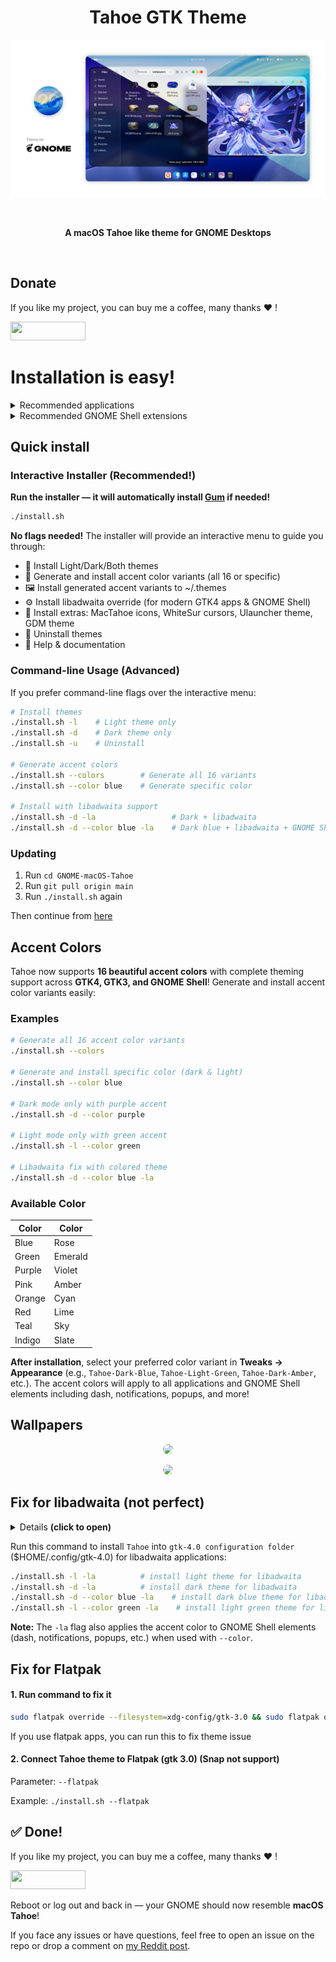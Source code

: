 <h1 align="center"> Tahoe GTK Theme </h1>
<p align="center"> <img src="screenshots/hero.svg"/> </p>

<br>
<p align="center"> <b> A macOS Tahoe like theme for GNOME Desktops </b> </p>
<br>

## Donate

If you like my project, you can buy me a coffee, many thanks ❤️ !

<a href="https://www.buymeacoffee.com/kayozxo"><img src="screenshots/bmc-button.png" width="120" height="30"/></a>

# Installation is easy!

<details> <summary> Recommended applications </summary>

- [Ulauncher (Application Launcher)](https://ulauncher.io/#Download)
- [GNOME Tweaks]() or [Refine (Recommended)](https://flathub.org/apps/page.tesk.Refine)

</details>

<details> <summary> Recommended GNOME Shell extensions </summary>

- [Open Bar](https://extensions.gnome.org/extension/6580/open-bar/)
- [Blur My Shell](https://extensions.gnome.org/extension/3193/blur-my-shell/)
- [Dash to Dock](https://extensions.gnome.org/extension/307/dash-to-dock/)
- [Gnome 4x UI Improvements](https://extensions.gnome.org/extension/4158/gnome-40-ui-improvements/)
- [Space bar](https://extensions.gnome.org/extension/5090/space-bar/)
- [Tiling Shell](https://extensions.gnome.org/extension/7065/tiling-shell/)
- [User Themes](https://extensions.gnome.org/extension/19/user-themes/)
- [Vitals](https://extensions.gnome.org/extension/1460/vitals/)
- [Wallpapers](./.config/walls)

</details>

## Quick install

### Interactive Installer (Recommended!)

**Run the installer — it will automatically install [Gum](https://github.com/charmbracelet/gum) if needed!**

```bash
./install.sh
```

**No flags needed!** The installer will provide an interactive menu to guide you through:

- 🎨 Install Light/Dark/Both themes
- 🌈 Generate and install accent color variants (all 16 or specific)
- 🖼️ Install generated accent variants to ~/.themes
- ⚙️ Install libadwaita override (for modern GTK4 apps & GNOME Shell)
- 🎯 Install extras: MacTahoe icons, WhiteSur cursors, Ulauncher theme, GDM theme
- 🧹 Uninstall themes
- 📖 Help & documentation

### Command-line Usage (Advanced)

If you prefer command-line flags over the interactive menu:

```bash
# Install themes
./install.sh -l    # Light theme only
./install.sh -d    # Dark theme only
./install.sh -u    # Uninstall

# Generate accent colors
./install.sh --colors        # Generate all 16 variants
./install.sh --color blue    # Generate specific color

# Install with libadwaita support
./install.sh -d -la                 # Dark + libadwaita
./install.sh -d --color blue -la    # Dark blue + libadwaita + GNOME Shell
```

### Updating

1. Run `cd GNOME-macOS-Tahoe`
2. Run `git pull origin main`
3. Run `./install.sh` again

Then continue from [here](.config/README.md)

## Accent Colors

Tahoe now supports **16 beautiful accent colors** with complete theming support across **GTK4, GTK3, and GNOME Shell**! Generate and install accent color variants easily:

### Examples

```bash
# Generate all 16 accent color variants
./install.sh --colors

# Generate and install specific color (dark & light)
./install.sh --color blue

# Dark mode only with purple accent
./install.sh -d --color purple

# Light mode only with green accent
./install.sh -l --color green

# Libadwaita fix with colored theme
./install.sh -d --color blue -la
```

### Available Color

| Color  | Color   |
| ------ | ------- |
| Blue   | Rose    |
| Green  | Emerald |
| Purple | Violet  |
| Pink   | Amber   |
| Orange | Cyan    |
| Red    | Lime    |
| Teal   | Sky     |
| Indigo | Slate   |

**After installation**, select your preferred color variant in **Tweaks → Appearance** (e.g., `Tahoe-Dark-Blue`, `Tahoe-Light-Green`, `Tahoe-Dark-Amber`, etc.). The accent colors will apply to all applications and GNOME Shell elements including dash, notifications, popups, and more!

## Wallpapers

<p align="center"> <img style="border-radius: 40px;" src=".config/walls/26-Tahoe-Light-6K.png"/> </p>
<p align="center"> <img src=".config/walls/26-Tahoe-Dark.png" style="border-radius: 40px;"/> </p>

## Fix for libadwaita (not perfect)

<details> <summary> Details <b>(click to open)</b> </summary>

Since the release of `Gnome 43.0`, more and more built-in apps use `libadwaita` now, and libadwaita does not support custom themes, which means we cannot change the appearance of app using libadwaita through `gnome-tweaks` or `dconf-editor`. For users who love custom themes, it’s really sucks!

Anyway if anybody who still want to custom themes we can only do this way:

That is to use the `theme file` to overwrite the `gtk-4.0 configuration file`. The result is that only Fixed making all gtk4 apps use one theme and cannot be switched (even can not switch to dark mode) If you want to change a theme, you can only re-overwrite the `gtk-4.0 configuration file` with a new theme, I know this method is not perfect, But at the moment it is only possible to continue using themes for libadwaita's apps ...

</details>

Run this command to install `Tahoe` into `gtk-4.0 configuration folder` ($HOME/.config/gtk-4.0) for libadwaita applications:

```bash
./install.sh -l -la          # install light theme for libadwaita
./install.sh -d -la          # install dark theme for libadwaita
./install.sh -d --color blue -la    # install dark blue theme for libadwaita
./install.sh -l --color green -la    # install light green theme for libadwaita
```

**Note:** The `-la` flag also applies the accent color to GNOME Shell elements (dash, notifications, popups, etc.) when used with `--color`.

## Fix for Flatpak

#### 1. Run command to fix it

```sh
sudo flatpak override --filesystem=xdg-config/gtk-3.0 && sudo flatpak override --filesystem=xdg-config/gtk-4.0
```

If you use flatpak apps, you can run this to fix theme issue

#### 2. Connect Tahoe theme to Flatpak (gtk 3.0) (Snap not support)

Parameter: `--flatpak`

Example: `./install.sh --flatpak`

## ✅ Done!

If you like my project, you can buy me a coffee, many thanks ❤️ !

<a href="https://www.buymeacoffee.com/kayozxo"><img src="screenshots/bmc-button.png" width="120" height="30"/></a>

Reboot or log out and back in — your GNOME should now resemble **macOS Tahoe**!

If you face any issues or have questions, feel free to open an issue on the repo or drop a comment on [my Reddit post](https://www.reddit.com/r/unixporn/comments/1ogcgqg/gnome_macos_tahoe_v060/?utm_source=share&utm_medium=web3x&utm_name=web3xcss&utm_term=1&utm_content=share_button).
